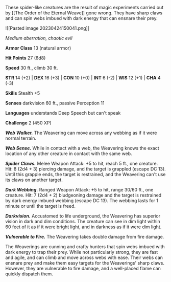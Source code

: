 These spider-like creatures are the result of magic experiments carried out by [[The Order of the Eternal Weave]] gone wrong. They have sharp claws and can spin webs imbued with dark energy that can ensnare their prey.

![[Pasted image 20230424150041.png]]

_Medium aberration, chaotic evil_

**Armor Class** 13 (natural armor)

**Hit Points** 27 (6d8)

**Speed** 30 ft., climb 30 ft.

**STR** 14 (+2) | **DEX** 16 (+3) | **CON** 10 (+0) | **INT** 6 (-2) | **WIS** 12 (+1) | **CHA** 4 (-3)

**Skills** Stealth +5

**Senses** darkvision 60 ft., passive Perception 11

**Languages** understands Deep Speech but can't speak

**Challenge** 2 (450 XP)

_**Web Walker.**_ The Weavering can move across any webbing as if it were normal terrain.

_**Web Sense.**_ While in contact with a web, the Weavering knows the exact location of any other creature in contact with the same web.

_**Spider Claws.**_ Melee Weapon Attack: +5 to hit, reach 5 ft., one creature. Hit: 8 (2d4 + 3) piercing damage, and the target is grappled (escape DC 13). Until this grapple ends, the target is restrained, and the Weavering can't use its claws on another target.

_**Dark Webbing.**_ Ranged Weapon Attack: +5 to hit, range 30/60 ft., one creature. Hit: 7 (2d4 + 2) bludgeoning damage and the target is restrained by dark energy imbued webbing (escape DC 13). The webbing lasts for 1 minute or until the target is freed.

_**Darkvision.**_ Accustomed to life underground, the Weavering has superior vision in dark and dim conditions. The creature can see in dim light within 60 feet of it as if it were bright light, and in darkness as if it were dim light.

_**Vulnerable to Fire.**_ The Weavering takes double damage from fire damage.

The Weaverings are cunning and crafty hunters that spin webs imbued with dark energy to trap their prey. While not particularly strong, they are fast and agile, and can climb and move across webs with ease. Their webs can ensnare prey and make them easy targets for the Weaverings' sharp claws. However, they are vulnerable to fire damage, and a well-placed flame can quickly dispatch them.